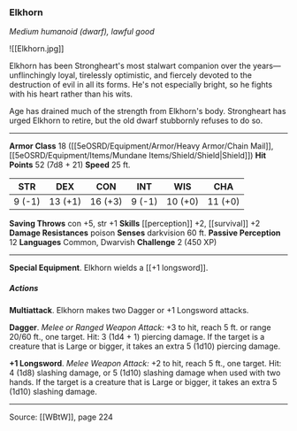 ### Elkhorn
_Medium humanoid (dwarf), lawful good_

![[Elkhorn.jpg]]

Elkhorn has been Strongheart's most stalwart companion over the years—unflinchingly loyal, tirelessly optimistic, and fiercely devoted to the destruction of evil in all its forms. He's not especially bright, so he fights with his heart rather than his wits.

Age has drained much of the strength from Elkhorn's body. Strongheart has urged Elkhorn to retire, but the old dwarf stubbornly refuses to do so.




---

**Armor Class** 18 ([[5eOSRD/Equipment/Armor/Heavy Armor/Chain Mail]], [[5eOSRD/Equipment/Items/Mundane Items/Shield/Shield|Shield]])
**Hit Points** 52 (7d8 + 21)
**Speed** 25 ft.

| STR     | DEX     | CON     | INT     | WIS     | CHA     |
|---------|---------|---------|---------|---------|---------|
| 9 (-1) | 13 (+1) | 16 (+3) | 9 (-1) | 10 (+0) | 11 (+0) |

**Saving Throws** con +5, str +1
**Skills** [[perception]] +2, [[survival]] +2
**Damage Resistances** poison
**Senses** darkvision 60 ft.
**Passive Perception** 12
**Languages** Common, Dwarvish
**Challenge** 2 (450 XP)

---

**Special Equipment**. Elkhorn wields a [[+1 longsword]].

##### Actions
**Multiattack**. Elkhorn makes two Dagger or +1 Longsword attacks.

**Dagger**. _Melee or Ranged Weapon Attack:_ +3 to hit, reach 5 ft. or range 20/60 ft., one target. Hit: 3 (1d4 + 1) piercing damage. If the target is a creature that is Large or bigger, it takes an extra 5 (1d10) piercing damage.

**+1 Longsword**. _Melee Weapon Attack:_  +2 to hit, reach 5 ft., one target. Hit: 4 (1d8) slashing damage, or 5 (1d10) slashing damage when used with two hands. If the target is a creature that is Large or bigger, it takes an extra 5 (1d10) slashing damage.


---

Source: [[WBtW]], page 224